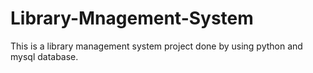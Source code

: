 # Library-Mnagement-System
This is a library management system project  done by using python and mysql database.

